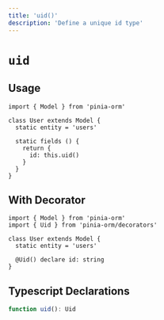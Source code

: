 ```yaml
---
title: 'uid()'
description: 'Define a unique id type'
---
```


# `uid`

## Usage

````js[User.js]
import { Model } from 'pinia-orm'

class User extends Model {
  static entity = 'users'

  static fields () {
    return {
      id: this.uid()
    }
  }
}
````

## With Decorator

````ts[User.ts]
import { Model } from 'pinia-orm'
import { Uid } from 'pinia-orm/decorators'

class User extends Model {
  static entity = 'users'
  
  @Uid() declare id: string
}
````

## Typescript Declarations

````ts
function uid(): Uid
````
